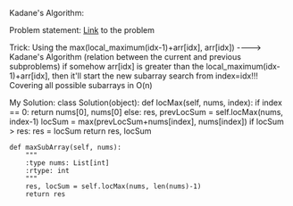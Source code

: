 Kadane's Algorithm:

Problem statement: [Link](https://leetcode.com/problems/maximum-subarray/) to the problem

Trick:
Using the max(local_maximum(idx-1)+arr[idx], arr[idx]) ----> Kadane's Algorithm (relation between the current and previous subproblems)
if somehow arr[idx] is greater than the local_maximum(idx-1)+arr[idx], then it'll start the new subarray search from index=idx!!!
Covering all possible subarrays in O(n)

My Solution:
class Solution(object):
    def locMax(self, nums, index):
        if index == 0:
            return nums[0], nums[0]
        else:
            res, prevLocSum = self.locMax(nums, index-1)
            locSum = max(prevLocSum+nums[index], nums[index])
            if locSum > res:
                res = locSum
            return res, locSum        
        
    def maxSubArray(self, nums):
        """
        :type nums: List[int]
        :rtype: int
        """
        res, locSum = self.locMax(nums, len(nums)-1)
        return res
